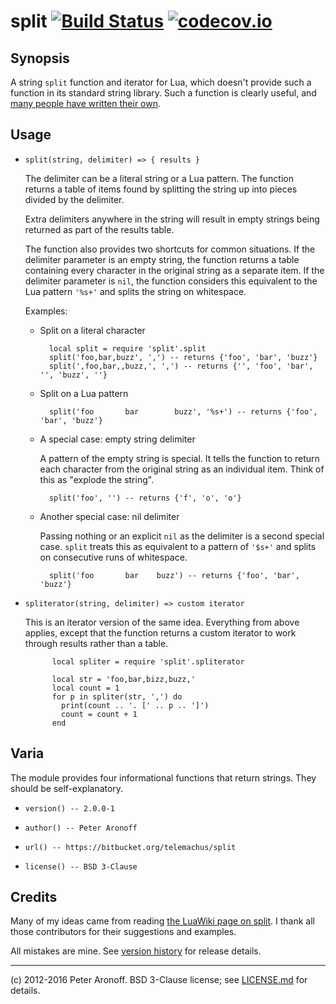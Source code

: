 # split [![Build Status](https://drone.io/bitbucket.org/telemachus/split/status.png)](https://drone.io/bitbucket.org/telemachus/split/latest) [![codecov.io](http://codecov.io/bitbucket/telemachus/split/coverage.svg?branch=master)](http://codecov.io/bitbucket/telemachus/split?branch=master)

## Synopsis

A string `split` function and iterator for Lua, which doesn't provide such
a function in its standard string library. Such a function is clearly useful,
and [many people have written their own][wiki].

[wiki]: http://lua-users.org/wiki/SplitJoin

## Usage

+ `split(string, delimiter) => { results }`	

  The delimiter can be a literal string or a Lua pattern. The function returns
  a table of items found by splitting the string up into pieces divided by the
  delimiter.

  Extra delimiters anywhere in the string will result in empty strings being
  returned as part of the results table.

  The function also provides two shortcuts for common situations. If the
  delimiter parameter is an empty string, the function returns a table
  containing every character in the original string as a separate item. If the
  delimiter parameter is `nil`, the function considers this equivalent to the
  Lua pattern `'%s+'` and splits the string on whitespace.

  Examples:

    * Split on a literal character

            local split = require 'split'.split
            split('foo,bar,buzz', ',') -- returns {'foo', 'bar', 'buzz'}
            split(',foo,bar,,buzz,', ',') -- returns {'', 'foo', 'bar', '', 'buzz', ''}

    * Split on a Lua pattern

            split('foo       bar		buzz', '%s+') -- returns {'foo', 'bar', 'buzz'}

    * A special case: empty string delimiter

        A pattern of the empty string is special. It tells the function to
        return each character from the original string as an individual item.
        Think of this as "explode the string".

            split('foo', '') -- returns {'f', 'o', 'o'}

    * Another special case: nil delimiter

        Passing nothing or an explicit `nil` as the delimiter is a second
        special case. `split` treats this as equivalent to a pattern of `'$s+'`
        and splits on consecutive runs of whitespace.

            split('foo       bar	buzz') -- returns {'foo', 'bar', 'buzz'}

+ `spliterator(string, delimiter) => custom iterator`

  This is an iterator version of the same idea. Everything from above applies,
  except that the function returns a custom iterator to work through results
  rather than a table.

            local spliter = require 'split'.spliterator

            local str = 'foo,bar,bizz,buzz,'
            local count = 1
            for p in spliter(str, ',') do
              print(count .. '. [' .. p .. ']')
              count = count + 1
            end

## Varia

The module provides four informational functions that return strings. They
should be self-explanatory.

+ `version() -- 2.0.0-1`

+ `author() -- Peter Aronoff`

+ `url() -- https://bitbucket.org/telemachus/split`

+ `license() -- BSD 3-Clause`

## Credits

Many of my ideas came from reading [the LuaWiki page on split][wiki]. I thank
all those contributors for their suggestions and examples.

All mistakes are mine. See [version history][c] for release details.

[c]: /CHANGES.md

---

(c) 2012-2016 Peter Aronoff. BSD 3-Clause license; see [LICENSE.md][li] for
details.

[li]: /LICENSE.md
